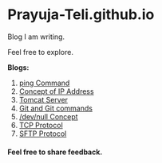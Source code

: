 # Prayuja-Teli.github.io

Blog I am writing.

Feel free to explore.

**Blogs:**
1. [ping Command](https://Prayuja-Teli.github.io/Blog/ping)
2. [Concept of IP Address](https://Prayuja-Teli.github.io/Blog/IPAddress)
3. [Tomcat Server](https://Prayuja-Teli.github.io/Blog/Tomcat)
4. [Git and Git commands](https://Prayuja-Teli.github.io/Blog/git)
5. [/dev/null Concept](https://Prayuja-Teli.github.io/Blog/Filesystem)
6. [TCP Protocol](https://Prayuja-Teli.github.io/Blog/TCP)
7. [SFTP Protocol](https://Prayuja-Teli.github.io/Blog/SFTP)



#### Feel free to share feedback.
